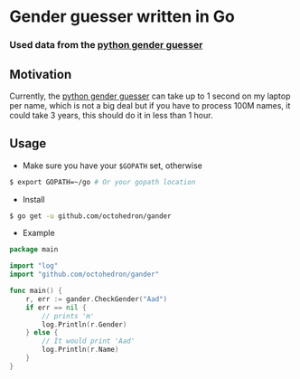 # Gender guesser written in Go

### Used data from the [python gender guesser](https://github.com/lead-ratings/gender-guesser)

## Motivation

Currently, the [python gender guesser](https://github.com/lead-ratings/gender-guesser) can take up to 1 second on my laptop per name, which is not a big deal but if you have to process 100M names, it could take 3 years, this should do it in less than 1 hour.

## Usage

+ Make sure you have your `$GOPATH` set, otherwise 

```bash
$ export GOPATH=~/go # Or your gopath location
```

+ Install

```bash
$ go get -u github.com/octohedron/gander
```

+ Example

```go
package main

import "log"
import "github.com/octohedron/gander"

func main() {
	r, err := gander.CheckGender("Aad")
	if err == nil {
		// prints 'm'
		log.Println(r.Gender)
	} else {
		// It would print 'Aad'
		log.Println(r.Name)
    }
}
```
